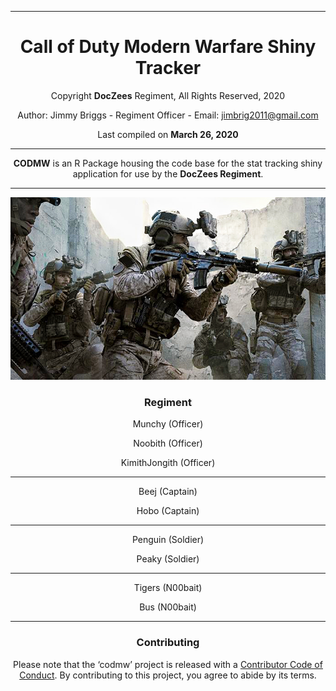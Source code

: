 
-----

<center>

# Call of Duty Modern Warfare Shiny Tracker

Copyright **DocZees** Regiment, All Rights Reserved, 2020  

Author: Jimmy Briggs - Regiment Officer - Email: <jimbrig2011@gmail.com>  

Last compiled on **March 26, 2020** 

***

**CODMW** is an R Package housing the code base for the stat tracking
shiny application for use by the **DocZees Regiment**.

</center>

-----

<center>

![](www/img/codmw_background_2.jpeg)

### Regiment

Munchy (Officer) 

Noobith (Officer) 

KimithJongith (Officer) 

***

Beej (Captain)  

Hobo (Captain)

***

Penguin (Soldier) 

Peaky (Soldier) 

***

Tigers (N00bait)  

Bus (N00bait) 

***

### Contributing

Please note that the ‘codmw’ project is released with a [Contributor
Code of Conduct](CODE_OF_CONDUCT.md). By contributing to this project,
you agree to abide by its terms.

</center>
